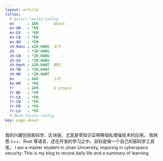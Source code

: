 ```yaml
---
layout: article
titles:
  # @start locale config
  en      : &EN       About
  en-GB   : *EN
  en-US   : *EN
  en-CA   : *EN
  en-AU   : *EN
  zh-Hans : &ZH_HANS  关于
  zh      : *ZH_HANS
  zh-CN   : *ZH_HANS
  zh-SG   : *ZH_HANS
  zh-Hant : &ZH_HANT  關於
  zh-TW   : *ZH_HANT
  zh-HK   : *ZH_HANT
  ko      : &KO       소개
  ko-KR   : *KO
  fr      : &FR       À propos
  fr-BE   : *FR
  fr-CA   : *FR
  fr-CH   : *FR
  fr-FR   : *FR
  fr-LU   : *FR
  # @end locale config
key: page-about
---
```

我的兴趣包括密码学、区块链，尤其是零知识证明等隐私增强技术的应用。
我熟悉 c++、Rust 等语言，还在开发的学习之中，目标是做一个自己的密码学工具库。
I am a master student in Jinan University, majoring in cyberspace security.
This is my blog to record daily life and a summary of learning.